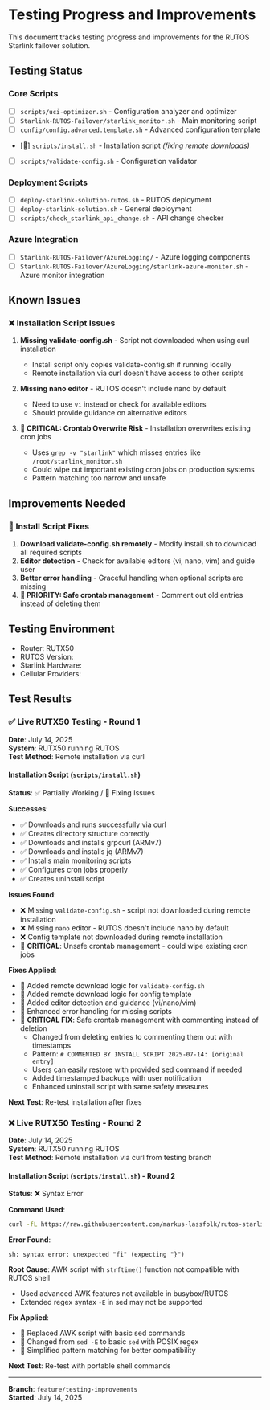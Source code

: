 # Testing Progress and Improvements

This document tracks testing progress and improvements for the RUTOS Starlink failover solution.

## Testing Status

### Core Scripts
- [ ] `scripts/uci-optimizer.sh` - Configuration analyzer and optimizer
- [ ] `Starlink-RUTOS-Failover/starlink_monitor.sh` - Main monitoring script
- [ ] `config/config.advanced.template.sh` - Advanced configuration template
- [🔧] `scripts/install.sh` - Installation script *(fixing remote downloads)*
- [ ] `scripts/validate-config.sh` - Configuration validator

### Deployment Scripts
- [ ] `deploy-starlink-solution-rutos.sh` - RUTOS deployment
- [ ] `deploy-starlink-solution.sh` - General deployment
- [ ] `scripts/check_starlink_api_change.sh` - API change checker

### Azure Integration
- [ ] `Starlink-RUTOS-Failover/AzureLogging/` - Azure logging components
- [ ] `Starlink-RUTOS-Failover/AzureLogging/starlink-azure-monitor.sh` - Azure monitor integration

## Known Issues

### ❌ Installation Script Issues
1. **Missing validate-config.sh** - Script not downloaded when using curl installation
   - Install script only copies validate-config.sh if running locally
   - Remote installation via curl doesn't have access to other scripts
   
2. **Missing nano editor** - RUTOS doesn't include nano by default
   - Need to use `vi` instead or check for available editors
   - Should provide guidance on alternative editors

3. **🚨 CRITICAL: Crontab Overwrite Risk** - Installation overwrites existing cron jobs
   - Uses `grep -v "starlink"` which misses entries like `/root/starlink_monitor.sh`
   - Could wipe out important existing cron jobs on production systems
   - Pattern matching too narrow and unsafe

## Improvements Needed

### 🔧 Install Script Fixes
1. **Download validate-config.sh remotely** - Modify install.sh to download all required scripts
2. **Editor detection** - Check for available editors (vi, nano, vim) and guide user
3. **Better error handling** - Graceful handling when optional scripts are missing
4. **🚨 PRIORITY: Safe crontab management** - Comment out old entries instead of deleting them

## Testing Environment
- Router: RUTX50
- RUTOS Version: 
- Starlink Hardware: 
- Cellular Providers: 

## Test Results

### ✅ Live RUTX50 Testing - Round 1
**Date**: July 14, 2025  
**System**: RUTX50 running RUTOS  
**Test Method**: Remote installation via curl

#### Installation Script (`scripts/install.sh`)
**Status**: ✅ Partially Working / 🔧 Fixing Issues

**Successes**:
- ✅ Downloads and runs successfully via curl
- ✅ Creates directory structure correctly
- ✅ Downloads and installs grpcurl (ARMv7)
- ✅ Downloads and installs jq (ARMv7)  
- ✅ Installs main monitoring scripts
- ✅ Configures cron jobs properly
- ✅ Creates uninstall script

**Issues Found**:
- ❌ Missing `validate-config.sh` - script not downloaded during remote installation
- ❌ Missing `nano` editor - RUTOS doesn't include nano by default
- ❌ Config template not downloaded during remote installation
- 🚨 **CRITICAL**: Unsafe crontab management - could wipe existing cron jobs

**Fixes Applied**:
- 🔧 Added remote download logic for `validate-config.sh`
- 🔧 Added remote download logic for config template
- 🔧 Added editor detection and guidance (vi/nano/vim)
- 🔧 Enhanced error handling for missing scripts
- 🚨 **CRITICAL FIX**: Safe crontab management with commenting instead of deletion
  - Changed from deleting entries to commenting them out with timestamps
  - Pattern: `# COMMENTED BY INSTALL SCRIPT 2025-07-14: [original entry]`
  - Users can easily restore with provided sed command if needed
  - Added timestamped backups with user notification
  - Enhanced uninstall script with same safety measures

**Next Test**: Re-test installation after fixes

### ❌ Live RUTX50 Testing - Round 2 
**Date**: July 14, 2025  
**System**: RUTX50 running RUTOS  
**Test Method**: Remote installation via curl from testing branch

#### Installation Script (`scripts/install.sh`) - Round 2
**Status**: ❌ Syntax Error

**Command Used**:
```bash
curl -fL https://raw.githubusercontent.com/markus-lassfolk/rutos-starlink-failover/feature/testing-improvements/scripts/install.sh | sh
```

**Error Found**:
```
sh: syntax error: unexpected "fi" (expecting "}")
```

**Root Cause**: AWK script with `strftime()` function not compatible with RUTOS shell
- Used advanced AWK features not available in busybox/RUTOS
- Extended regex syntax `-E` in sed may not be supported

**Fix Applied**: 
- 🔧 Replaced AWK script with basic sed commands
- 🔧 Changed from `sed -E` to basic `sed` with POSIX regex
- 🔧 Simplified pattern matching for better compatibility

**Next Test**: Re-test with portable shell commands

---
**Branch**: `feature/testing-improvements`  
**Started**: July 14, 2025
